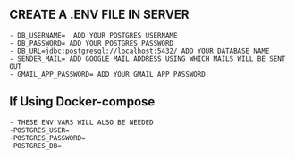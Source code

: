 ## CREATE A .ENV FILE IN SERVER
```.env
- DB_USERNAME=  ADD YOUR POSTGRES USERNAME
- DB_PASSWORD= ADD YOUR POSTGRES PASSWORD
- DB_URL=jdbc:postgresql://localhost:5432/ ADD YOUR DATABASE NAME
- SENDER_MAIL= ADD GOOGLE MAIL ADDRESS USING WHICH MAILS WILL BE SENT OUT
- GMAIL_APP_PASSWORD= ADD YOUR GMAIL APP PASSWORD
```
## If Using Docker-compose
```
- THESE ENV VARS WILL ALSO BE NEEDED
-POSTGRES_USER=
-POSTGRES_PASSWORD=
-POSTGRES_DB=
```
